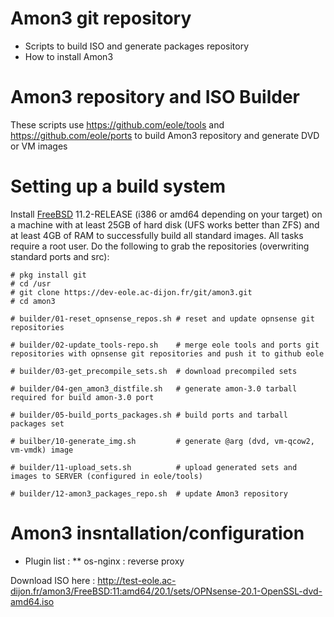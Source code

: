 Amon3 git repository
====================

* Scripts to build ISO and generate packages repository
* How to install Amon3


Amon3 repository and ISO Builder
================================

These scripts use https://github.com/eole/tools and https://github.com/eole/ports to build Amon3 repository and generate DVD or VM images

Setting up a build system
=========================

Install [FreeBSD](https://www.freebsd.org/) 11.2-RELEASE (i386 or amd64
depending on your target) on a machine with at least 25GB of hard disk
(UFS works better than ZFS) and at least 4GB of RAM to successfully build
all standard images.  All tasks require a root user.  Do the following to
grab the repositories (overwriting standard ports and src):

    # pkg install git
    # cd /usr
    # git clone https://dev-eole.ac-dijon.fr/git/amon3.git
    # cd amon3

    # builder/01-reset_opnsense_repos.sh # reset and update opnsense git repositories

    # builder/02-update_tools-repo.sh    # merge eole tools and ports git repositories with opnsense git repositories and push it to github eole

    # builder/03-get_precompile_sets.sh  # download precompiled sets

    # builder/04-gen_amon3_distfile.sh   # generate amon-3.0 tarball required for build amon-3.0 port

    # builder/05-build_ports_packages.sh # build ports and tarball packages set

    # builber/10-generate_img.sh         # generate @arg (dvd, vm-qcow2, vm-vmdk) image

    # builder/11-upload_sets.sh          # upload generated sets and images to SERVER (configured in eole/tools)

    # builder/12-amon3_packages_repo.sh  # update Amon3 repository


Amon3 insntallation/configuration
=================================

* Plugin list :
** os-nginx : reverse proxy

Download ISO here : http://test-eole.ac-dijon.fr/amon3/FreeBSD:11:amd64/20.1/sets/OPNsense-20.1-OpenSSL-dvd-amd64.iso

